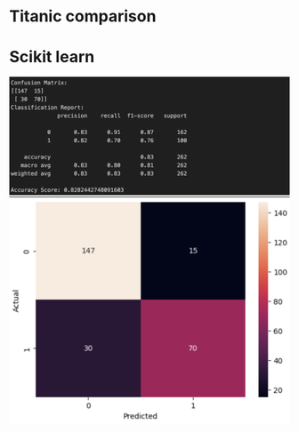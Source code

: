# Titanic comparison


# Scikit learn

![Alt Text](./images/scikit%20titanic.png)
![Alt Text](./images/Scikit%20titanic%20graph.png)

